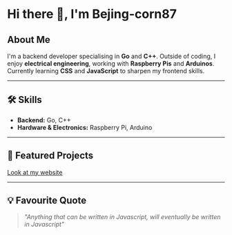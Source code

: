 # Hi there 👋, I'm Bejing-corn87

## About Me
I'm a backend developer specialising in **Go** and **C++**.
Outside of coding, I enjoy **electrical engineering**, working with **Raspberry Pis** and **Arduinos**.  
Currently learning **CSS** and **JavaScript** to sharpen my frontend skills.

---

## 🛠 Skills
- **Backend:** Go, C++
- **Hardware & Electronics:** Raspberry Pi, Arduino

---

## 📂 Featured Projects
[Look at my website](beijing-corn87.github.io/projects)

---

## 💡 Favourite Quote
> *"Anything that can be written in Javascript, will eventually be written in Javascript"*
